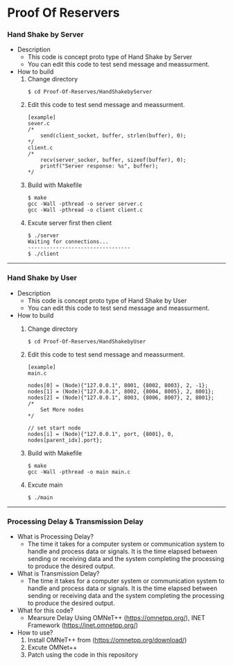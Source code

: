 # Proof Of Reservers

### Hand Shake by Server
- Description
    - This code is concept proto type of Hand Shake by Server
    - You can edit this code to test send message and meassurment.
- How to build
    1. Change directory
        ```
        $ cd Proof-Of-Reserves/HandShakebyServer
        ```
    2. Edit this code to test send message and meassurment.
        ```
        [example]
        sever.c
        /*
            send(client_socket, buffer, strlen(buffer), 0);
        */
        client.c
        /*
            recv(server_socker, buffer, sizeof(buffer), 0);
            printf("Server response: %s", buffer);
        */
        ```
    3. Build with Makefile
        ```
        $ make
        gcc -Wall -pthread -o server server.c
        gcc -Wall -pthread -o client client.c
        ```
    4. Excute server first then client
        ```
        $ ./server
        Waiting for connections...
        ---------------------------------
        $ ./client
        ```

---

### Hand Shake by User

- Description
    - This code is concept proto type of Hand Shake by User
    - You can edit this code to test send message and meassurment.
- How to build
    1. Change directory
        ```
        $ cd Proof-Of-Reserves/HandShakebyUser
        ```
    2. Edit this code to test send message and meassurment.
        ```
        [example]
        main.c
        
        nodes[0] = (Node){"127.0.0.1", 8001, {8002, 8003}, 2, -1};
        nodes[1] = (Node){"127.0.0.1", 8002, {8004, 8005}, 2, 8001};
        nodes[2] = (Node){"127.0.0.1", 8003, {8006, 8007}, 2, 8001};
        /*
            Set More nodes
        */
        
        // set start node
        nodes[i] = (Node){"127.0.0.1", port, {8001}, 0, nodes[parent_idx].port};
        ```
    
    3. Build with Makefile
        ```
        $ make
        gcc -Wall -pthread -o main main.c
        ```
    4. Excute main
        ```
        $ ./main
        ```
---
### Processing Delay & Transmission Delay
- What is Processing Delay?
    - The time it takes for a computer system or communication system to handle and process data or signals. It is the time elapsed between sending or receiving data and the system completing the processing to produce the desired output.
- What is Transmission Delay?
    - The time it takes for a computer system or communication system to handle and process data or signals. It is the time elapsed between sending or receiving data and the system completing the processing to produce the desired output.
- What for this code?
    - Mearsure Delay Using OMNeT++ (https://omnetpp.org/), INET Framework (https://inet.omnetpp.org/)
- How to use?
    1. Install OMNeT++ from (https://omnetpp.org/download/)
    2. Excute OMNet++
    3. Patch using the code in this repository
